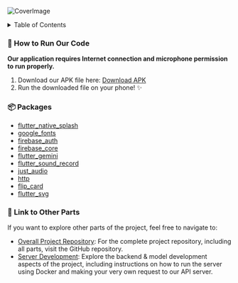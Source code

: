 ![CoverImage](https://github.com/e6d1fe/ActEmo-flutter/assets/108079454/7729f371-90a8-4660-9443-0a1997ec5103)

<details>
  <summary>Table of Contents</summary>

- [🚀 How to Run Our Code](#-how-to-run-our-code)
- [📦 Packages](#-packages)
- [🔗 Link to Other Parts](#-link-to-other-parts)

</details>

### 🚀 How to Run Our Code

**Our application requires Internet connection and microphone permission to run properly.**

1. Download our APK file here: [Download APK](https://drive.google.com/file/d/1pwkNZ1bulcaN29_xPK10mmB-mE71A_07/view?usp=sharing)
2. Run the downloaded file on your phone! ✨

### 📦 Packages

- [flutter_native_splash](https://pub.dev/packages/flutter_native_splash)
- [google_fonts](https://pub.dev/packages/google_fonts)
- [firebase_auth](https://pub.dev/packages/firebase_auth)
- [firebase_core](https://pub.dev/packages/firebase_core)
- [flutter_gemini](https://pub.dev/packages/flutter_gemini)
- [flutter_sound_record](https://pub.dev/packages/flutter_sound_record)
- [just_audio](https://pub.dev/packages/just_audio)
- [http](https://pub.dev/packages/http)
- [flip_card](https://pub.dev/packages/flip_card)
- [flutter_svg](https://pub.dev/packages/flutter_svg)

### 🔗 Link to Other Parts

If you want to explore other parts of the project, feel free to navigate to:

- [Overall Project Repository](https://github.com/smmin21/ACTemo-Google-Solution-Challenge-2024): For the complete project repository, including all parts, visit the GitHub repository.
- [Server Development](https://github.com/smmin21/ACTemo-server): Explore the backend & model development aspects of the project, including instructions on how to run the server using Docker and making your very own request to our API server.
